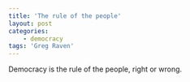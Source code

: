 ```yaml
---
title: 'The rule of the people'
layout: post
categories:
    - democracy
tags: 'Greg Raven'
---
```


Democracy is the rule of the people, right or wrong.